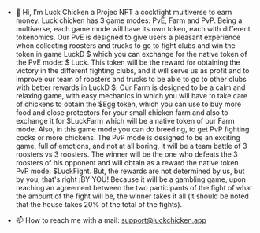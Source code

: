 - 👋 Hi, I’m Luck Chicken a Projec NFT a cockfight multiverse to earn money. Luck chicken has 3 game modes: PvE, Farm and PvP.
Being a multiverse, each game mode will have its own token, each with different tokenomics.
Our PvE is designed to give users a pleasant experience when collecting roosters and trucks to go to fight clubs and win the token in game LuckD $ 
which you can exchange for the native token of the PvE mode: $ Luck. 
This token will be the reward for obtaining the victory in the different fighting clubs, and it will serve us as profit and to improve our team of roosters and 
trucks to be able to go to other clubs with better rewards in LuckD $.
Our Farm is designed to be a calm and relaxing game, with easy mechanics in which you will have to take care of chickens to obtain the $Egg token, which you can use to buy more food and 
close protectors for your small chicken farm and also to exchange it for $LuckFarm which will be a native token 
of our Farm mode. Also, in this game mode you can do breeding, to get PvP fighting cocks or more chickens.
The PvP mode is designed to be an exciting game, full of emotions, and not at all boring, it will be a team battle of 3 roosters vs 3 roosters. 
The winner will be the one who defeats the 3 roosters of his opponent and will obtain as a reward the native token PvP mode: $LuckFight. But, the rewards
are not determined by us, but by you, that's right ¡BY YOU! Because it will be a gambling game, upon reaching an agreement between the two participants of the fight
of what the amount of the fight will be, the winner takes it all (it should be noted that the house takes 20% of the total of the fights).

- 📫 How to reach me with a mail: support@luckchicken.app
